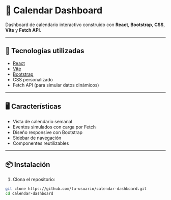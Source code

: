 # 📅 Calendar Dashboard

Dashboard de calendario interactivo construido con **React**, **Bootstrap**, **CSS**, **Vite** y **Fetch API**.

---

## 🚀 Tecnologías utilizadas

- [React](https://reactjs.org/)
- [Vite](https://vitejs.dev/)
- [Bootstrap](https://getbootstrap.com/)
- CSS personalizado
- Fetch API (para simular datos dinámicos)

---

## 🖥️ Características

- Vista de calendario semanal
- Eventos simulados con carga por Fetch
- Diseño responsive con Bootstrap
- Sidebar de navegación
- Componentes reutilizables

---

## 📦 Instalación

1. Clona el repositorio:

```bash
git clone https://github.com/tu-usuario/calendar-dashboard.git
cd calendar-dashboard
